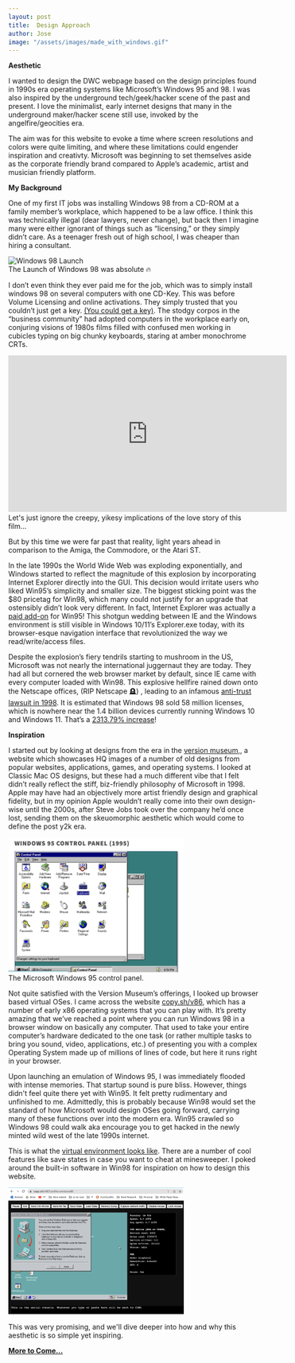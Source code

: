 ```yaml
---
layout: post
title:  Design Approach
author: Jose
image: "/assets/images/made_with_windows.gif"
---
```

**Aesthetic**  

I wanted to design the DWC webpage based on the design principles found in 1990s era operating systems like Microsoft’s Windows 95 and 98. I was also inspired by the underground tech/geek/hacker scene of the past and present. I love the minimalist, early internet designs that many in the underground maker/hacker scene still use, invoked by the angelfire/geocities era.

The aim was for this website to evoke a time where screen resolutions and colors were quite limiting, and where these limitations could engender inspiration and creativty. Microsoft was beginning to set themselves aside as the corporate friendly brand compared to Apple’s academic, artist and musician friendly platform.

<!-- excerpt-end -->

**My Background**

One of my first IT jobs was installing Windows 98 from a CD-ROM at a family member’s workplace, which happened to be a law office. I think this was technically illegal (dear lawyers, never change), but back then I imagine many were either ignorant of things such as “licensing,” or they simply didn’t care. As a teenager fresh out of high school, I was cheaper than hiring a consultant.   

<div class="vidalign">
<img src="https://i.makeagif.com/media/2-07-2023/V-VwyH.gif" alt="Windows 98 Launch">
</div>

<div class="vidcap">
The Launch of Windows 98 was absolute 🔥  

</div>
  
I don’t even think they ever paid me for the job, which was to simply install windows 98 on several computers with one CD-Key. This was before Volume Licensing and online activations. They simply trusted that you couldn’t just get a key. [(You could get a key)](https://www.betaarchive.com/forum/viewtopic.php?t=25550). The stodgy corpos in the “business community” had adopted computers in the workplace early on, conjuring visions of 1980s films filled with confused men working in cubicles typing on big chunky keyboards, staring at amber monochrome CRTs. 


<div class="vidalign">
<iframe width="560" height="315" src="https://www.youtube.com/embed/LRlmkXsoGx0?start=1" frameborder="0"  allow="accelerometer;clipboard-write; encrypted-media; modest-branding; gyroscope; picture-in-picture; web-share" allowfullscreen > </iframe>
</div>

<div class="vidcap">
Let's just ignore the creepy, yikesy implications of the love story of this film...  
</div>

But by this time we were far past that reality, light years ahead in comparison to the Amiga, the Commodore, or the Atari ST.

In the late 1990s the World Wide Web was exploding exponentially, and Windows started to reflect the magnitude of this explosion by incorporating Internet Explorer directly into the GUI. This decision would irritate users who liked Win95’s simplicity and smaller size. The biggest sticking point was the $80 pricetag for Win98, which many could not justify for an upgrade that ostensibly didn’t look very different. In fact, Internet Explorer was actually a [paid add-on](https://dfarq.homeip.net/windows-95-vs-98/) for Win95! This shotgun wedding between IE and the Windows environment is still visible in Windows 10/11’s Explorer.exe today, with its browser-esque navigation interface that revolutionized the way we read/write/access files.

Despite the explosion’s fiery tendrils starting to mushroom in the US, Microsoft was not nearly the international juggernaut they are today. They had all but cornered the web browser market by default, since IE came with every computer loaded with Win98. This explosive hellfire rained down onto the Netscape offices, (RIP Netscape 🪦) , leading to an infamous [anti-trust lawsuit in 1998](https://law.justia.com/cases/federal/district-courts/FSupp2/87/30/2307082/). It is estimated that Windows 98 sold 58 million licenses, which is nowhere near the 1.4 billion devices currently running Windows 10 and Windows 11. That’s a [2313.79% increase](https://www.calculatorsoup.com/calculators/algebra/percentage-increase-calculator.php?v_1=58&v_2=1400&action=solve)!

**Inspiration**

I started out by looking at designs from the era in the [version museum,](https://www.versionmuseum.com/), a website which showcases HQ images of a number of old designs from popular websites, applications, games, and operating systems. I looked at Classic Mac OS designs, but these had a much different vibe that I felt didn’t really reflect the stiff, biz-friendly philosophy of Microsoft in 1998. Apple may have had an objectively more artist friendly design and graphical fidelity, but in my opinion Apple wouldn’t really come into their own design-wise until the 2000s, after Steve Jobs took over the company he’d once lost, sending them on the skeuomorphic aesthetic which would come to define the post y2k era.

<div class="vidalign">
<img src="/assets/images/w95panel.png" style="height: 70%; width: 70%;">
</div>
<div class="vidcap">
The Microsoft Windows 95 control panel. 
</div>

Not quite satisfied with the Version Museum’s offerings, I looked up browser based virtual OSes. I came across the website [copy.sh/v86](https://copy.sh/v86), which has a number of early x86 operating systems that you can play with.  It’s pretty amazing that we’ve reached a point where you can run Windows 98 in a browser window on basically any computer. That used to take your entire computer’s hardware dedicated to the one task (or rather multiple tasks to bring you sound, video, applications, etc.) of presenting you with a complex Operating System made up of millions of lines of code, but here it runs right in your browser.  

Upon launching an emulation of Windows 95, I was immediately flooded with intense memories. That startup sound is pure bliss. However, things didn't feel quite there yet with Win95. It felt pretty rudimentary and unfinished to me. Admittedly, this is probably because Win98 would set the standard of how Microsoft would design OSes going forward, carrying many of these functions over into the modern era. Win95 crawled so Windows 98 could walk aka encourage you to get hacked in the newly minted wild west of the late 1990s internet.  

This is what the [virtual environment looks like](https://copy.sh/v86/?profile=windows95). There are a number of cool features like save states in case you want to cheat at minesweeper. I poked around the built-in software in Win98 for inspiration on how to design this website.  

<div class="vidalign">
<img src="/assets/images/copysh98.png" style="height: 70%; width: 70%;">
</div>

This was very promising, and we'll dive deeper into how and why this aesthetic is so simple yet inspiring.

**[More to Come...](/2023/01/30/design2.html)**
  

